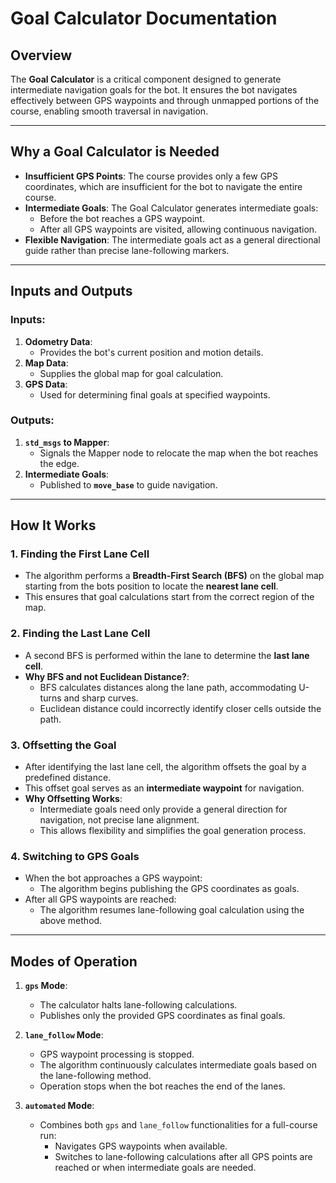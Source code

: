 # Goal Calculator Documentation

## Overview

The **Goal Calculator** is a critical component designed to generate intermediate navigation goals for the bot. It ensures the bot navigates effectively between GPS waypoints and through unmapped portions of the course, enabling smooth traversal in navigation.

---

## Why a Goal Calculator is Needed

- **Insufficient GPS Points**: The course provides only a few GPS coordinates, which are insufficient for the bot to navigate the entire course.
- **Intermediate Goals**: The Goal Calculator generates intermediate goals:
  - Before the bot reaches a GPS waypoint.
  - After all GPS waypoints are visited, allowing continuous navigation.
- **Flexible Navigation**: The intermediate goals act as a general directional guide rather than precise lane-following markers.

---

## Inputs and Outputs

### Inputs:

1. **Odometry Data**:
   - Provides the bot's current position and motion details.
2. **Map Data**:
   - Supplies the global map for goal calculation.
3. **GPS Data**:
   - Used for determining final goals at specified waypoints.

### Outputs:

1. **`std_msgs` to Mapper**:
   - Signals the Mapper node to relocate the map when the bot reaches the edge.
2. **Intermediate Goals**:
   - Published to **`move_base`** to guide navigation.

---

## How It Works

### 1. **Finding the First Lane Cell**

- The algorithm performs a **Breadth-First Search (BFS)** on the global map starting from the bots position to locate the **nearest lane cell**.
- This ensures that goal calculations start from the correct region of the map.

### 2. **Finding the Last Lane Cell**

- A second BFS is performed within the lane to determine the **last lane cell**.
- **Why BFS and not Euclidean Distance?**:
  - BFS calculates distances along the lane path, accommodating U-turns and sharp curves.
  - Euclidean distance could incorrectly identify closer cells outside the path.

### 3. **Offsetting the Goal**

- After identifying the last lane cell, the algorithm offsets the goal by a predefined distance.
- This offset goal serves as an **intermediate waypoint** for navigation.
- **Why Offsetting Works**:
  - Intermediate goals need only provide a general direction for navigation, not precise lane alignment.
  - This allows flexibility and simplifies the goal generation process.

### 4. **Switching to GPS Goals**

- When the bot approaches a GPS waypoint:
  - The algorithm begins publishing the GPS coordinates as goals.
- After all GPS waypoints are reached:
  - The algorithm resumes lane-following goal calculation using the above method.

---

## Modes of Operation

1. **`gps` Mode**:

   - The calculator halts lane-following calculations.
   - Publishes only the provided GPS coordinates as final goals.

2. **`lane_follow` Mode**:

   - GPS waypoint processing is stopped.
   - The algorithm continuously calculates intermediate goals based on the lane-following method.
   - Operation stops when the bot reaches the end of the lanes.

3. **`automated` Mode**:
   - Combines both `gps` and `lane_follow` functionalities for a full-course run:
     - Navigates GPS waypoints when available.
     - Switches to lane-following calculations after all GPS points are reached or when intermediate goals are needed.
